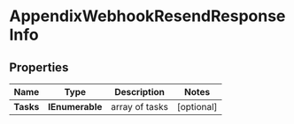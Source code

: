 # AppendixWebhookResendResponseInfo


## Properties

| Name | Type | Description | Notes |
|------------ | ------------- | ------------- | -------------|
**Tasks** | **IEnumerable<AppendixWebhookResendTaskInfo>** | array of tasks |[optional]|